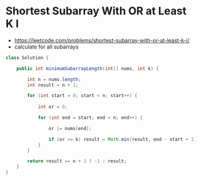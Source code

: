 # Shortest Subarray With OR at Least K I

- https://leetcode.com/problems/shortest-subarray-with-or-at-least-k-i/
- calculate for all subarrays

```java
class Solution {

    public int minimumSubarrayLength(int[] nums, int k) {

        int n = nums.length;
        int result = n + 1;

        for (int start = 0; start < n; start++) {
            
            int or = 0;

            for (int end = start; end < n; end++) {

                or |= nums[end];

                if (or >= k) result = Math.min(result, end - start + 1);
            }
        }

        return result == n + 1 ? -1 : result;
    }
}
```
